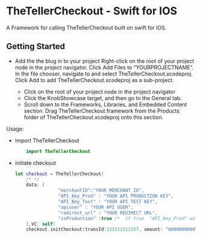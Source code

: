 # TheTellerCheckout - Swift for IOS

A Framework for calling TheTellerCheckout built on swift for IOS.

## Getting Started

- Add the the blug in to your project
    Right-click on the root of your project node in the project navigator. Click Add Files to “YOURPROJECTNAME”. In the file chooser, navigate to and select TheTellerCheckout.xcodeproj. Click Add to add TheTellerCheckout.xcodeproj as a sub-project.

     - Click on the root of your project node in the project navigator 
     - Click the KnobShowcase target, and then go to the General tab.
     - Scroll down to the Frameworks, Libraries, and Embedded Content section. Drag TheTellerCheckout.framework from the Products folder of TheTellerCheckout.xcodeproj onto this section.
    

Usage:
- import TheTellerCheckout
    ```swift
        import TheTellerCheckout
    ```
- initiate checkout
    ```swift
    let checkout = TheTellerCheckout(
        /* */
        data: [
                    "merchantID":"YOUR MERCHANT ID",
                    "API_Key_Prod" : "YOUR API PRODUCTION KEY",
                    "API_Key_Test" : "YOUR API TEST KEY",
                    "apiuser" : "YOUR API USER",
                    "redirect_url" : "YOUR REDIRECT URL",
                    "isProduction" :true /*  if true  "API_Key_Prod" will be used to initiate checkout, set it  to false during test  */
        ],VC: self)
        checkout.initCheckout(transId:121212213257, amount: "000000000010", desc: "Test transaction",customerEmail: "someone@gmail.com",paymentMethod: "momo", paymentCurrency: "GHS", callback: callback)
    ```
